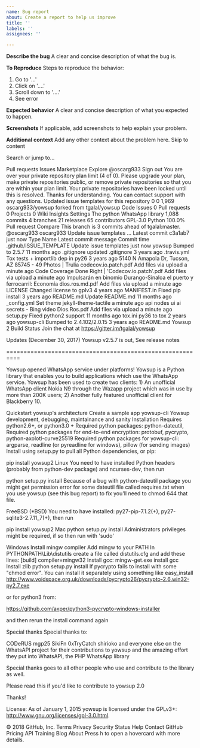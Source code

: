 ```yaml
---
name: Bug report
about: Create a report to help us improve
title: ''
labels: ''
assignees: ''

---
```


**Describe the bug**
A clear and concise description of what the bug is.

**To Reproduce**
Steps to reproduce the behavior:
1. Go to '...'
2. Click on '....'
3. Scroll down to '....'
4. See error

**Expected behavior**
A clear and concise description of what you expected to happen.

**Screenshots**
If applicable, add screenshots to help explain your problem.

**Additional context**
Add any other context about the problem here.
Skip to content
 
Search or jump to…

Pull requests
Issues
Marketplace
Explore
 @oscarg933 Sign out
You are over your private repository plan limit (4 of 0). Please upgrade your plan, make private repositories public, or remove private repositories so that you are within your plan limit.
Your private repositories have been locked until this is resolved. Thanks for understanding. You can contact support with any questions.
Updated issue templates for this repository
0
0 1,969 oscarg933/yowsup
forked from tgalal/yowsup
 Code  Issues 0  Pull requests 0  Projects 0  Wiki  Insights  Settings
The python WhatsApp library
 1,088 commits
 4 branches
 21 releases
 65 contributors
 GPL-3.0
 Python 100.0%
 Pull request   Compare This branch is 3 commits ahead of tgalal:master.
@oscarg933
oscarg933 Update issue templates  …
Latest commit c3a1ab7  just now
Type	Name	Latest commit message	Commit time
.github/ISSUE_TEMPLATE	Update issue templates	just now
yowsup	Bumped to 2.5.7	11 months ago
.gitignore	updated .gitignore	3 years ago
.travis.yml	Tox tests + importlib dep in py26	3 years ago
5140 N Amapola Dr, Tucson, AZ 85745 - 49 Photos | Trulia codecov.io.patch.pdf	Add files via upload	a minute ago
Code Coverage Done Right | 'Codecov.io.patch'.pdf	Add files via upload	a minute ago
Impulsarán en binomio Durango-Sinaloa el puerto y ferrocarril: Economía dios.ros.md.pdf	Add files via upload	a minute ago
LICENSE	Changed license to gplv3	4 years ago
MANIFEST.in	Fixed pip install	3 years ago
README.md	Update README.md	11 months ago
_config.yml	Set theme jekyll-theme-tactile	a minute ago
api nodes ui ai secrets - Bing video Dios.Ros.pdf	Add files via upload	a minute ago
setup.py	Fixed python2 support	11 months ago
tox.ini	py36 to tox	2 years ago
yowsup-cli	Bumped to 2.4.102/2.0.15	3 years ago
 README.md
Yowsup 2 Build Status Join the chat at https://gitter.im/tgalal/yowsup


Updates (December 30, 2017)
Yowsup v2.5.7 is out, See release notes

==========================================================

Yowsup opened WhatsApp service under platforms!
Yowsup is a Python library that enables you to build applications which use the WhatsApp service. Yowsup has been used to create two clients: 1) An unofficial WhatsApp client Nokia N9 through the Wazapp project which was in use by more than 200K users; 2) Another fully featured unofficial client for Blackberry 10.

Quickstart
yowsup's architecture
Create a sample app
yowsup-cli
Yowsup development, debugging, maintainance and sanity
Installation
Requires python2.6+, or python3.0 +
Required python packages: python-dateutil,
Required python packages for end-to-end encryption: protobuf, pycrypto, python-axolotl-curve25519
Required python packages for yowsup-cli: argparse, readline (or pyreadline for windows), pillow (for sending images)
Install using setup.py to pull all Python dependencies, or pip:

pip install yowsup2
Linux
You need to have installed Python headers (probably from python-dev package) and ncurses-dev, then run

python setup.py install
Because of a bug with python-dateutil package you might get permission error for some dateutil file called requires.txt when you use yowsup (see this bug report) to fix you'll need to chmod 644 that file.

FreeBSD (*BSD)
You need to have installed: py27-pip-7.1.2(+), py27-sqlite3-2.7.11_7(+), then run

pip install yowsup2
Mac
python setup.py install
Administrators privileges might be required, if so then run with 'sudo'

Windows
Install mingw compiler
Add mingw to your PATH
In PYTHONPATH\Lib\distutils create a file called distutils.cfg and add these lines:
[build]
compiler=mingw32
Install gcc: mingw-get.exe install gcc
Install zlib
python setup.py install
If pycrypto fails to install with some "chmod error". You can install it separately using something like easy_install http://www.voidspace.org.uk/downloads/pycrypto26/pycrypto-2.6.win32-py2.7.exe

or for python3 from:

https://github.com/axper/python3-pycrypto-windows-installer

and then rerun the install command again

Special thanks
Special thanks to:

CODeRUS
mgp25
SikiFn
0xTryCatch
shirioko
and everyone else on the WhatsAPI project for their contributions to yowsup and the amazing effort they put into WhatsAPI, the PHP WhatsApp library

Special thanks goes to all other people who use and contribute to the library as well.

Please read this if you'd like to contribute to yowsup 2.0

Thanks!

License:
As of January 1, 2015 yowsup is licensed under the GPLv3+: http://www.gnu.org/licenses/gpl-3.0.html.

© 2018 GitHub, Inc.
Terms
Privacy
Security
Status
Help
Contact GitHub
Pricing
API
Training
Blog
About
Press h to open a hovercard with more details.
